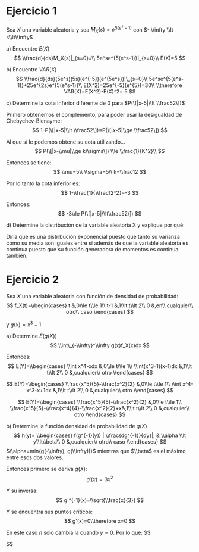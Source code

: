 # Ejercicio 1

Sea $X$ una variable aleatoria y sea $M_X(s)=e^{5(e^s-1)}$ con $- \\infty \\lt
s\\lt\\infty$

a) Encuentre $E(X)$ $$ \\frac{d}{ds}M_X(s)|_{s=0}=\\ 5e^se^{5(e^s-1)}|_{s=0}\\
E(X)=5 $$

b) Encuentre $VAR(X)$ $$ \\frac{d}{ds}(5e^s)(5s)(e^{-5})(e^{5e^s})|\_{s=0}\\
5e^se^{5(e^s-1)}+25e^{2s}e^{5(e^s-1)}\\ E(X^2)=25e^{-5}(e^{5})=30\\ \\therefore
VAR(X)=E(X^2)-E(X)^2= 5 $$

c) Determine la cota inferior diferente de 0 para $P(\[|x-5|\\lt \\frac52\])$

Primero obtenemos el complemento, para poder usar la desigualdad de
Chebychev-Bienayme: $$ 1-P(\[|x-5|\\lt \\frac52\])=P(\[|x-5|\\ge \\frac52\]) $$

Al que sí le podemos obtene su cota utilizando... $$ P(\[|x-\\mu|\\ge
k\\sigma\]) \\le \\frac{1}{K^2}\\ $$

Entonces se tiene: $$ \\mu=5\\ \\sigma=5\\ k=\\frac12 $$

Por lo tanto la cota inferior es: $$ 1-\\frac{1}{\\frac12^2}=-3 $$

Entonces: $$ -3\\le P(\[|x-5|\\lt\\frac52\]) $$

d) Determine la distribución de la variable aleatoria X y explique por qué:

Diría que es una distribución exponencial puesto que tanto su varianza como su
media son iguales entre sí además de que la variable aleatoria es continua
puesto que su función generadora de momentos es continua también.

# Ejercicio 2

Sea $X$ una variable aleatoria con función de densidad de probabilidad: $$
f_X(t)=\\begin{cases} t &,0\\le t\\le 1\\ t-1 &,1\\lt t\\lt 2\\ 0 &,en\\
cualquier\\ otro\\ caso \\end{cases} $$

y $g(x)=x^3-1$.

a) Determine $E(g(X))$ $$ \\int\_{-\\infty}^\\infty g(x)f_X(x)dx $$

Entonces: $$ E(Y)=\\begin{cases} \\int x^4-xdx &,0\\le t\\le 1\\
\\int(x^3-1)(x-1)dx &,1\\lt t\\lt 2\\ 0 &,cualquier\\ otro \\end{cases} $$

$$ E(Y)=\\begin{cases} \\frac{x^5}{5}-\\frac{x^2}{2} &,0\\le t\\le 1\\ \\int
x^4-x^3-x+1dx &,1\\lt t\\lt 2\\ 0 &,cualquier\\ otro \\end{cases} $$

$$ E(Y)=\\begin{cases} \\frac{x^5}{5}-\\frac{x^2}{2} &,0\\le t\\le 1\\
\\frac{x^5}{5}-\\frac{x^4}{4}-\\frac{x^2}{2}+x&,1\\lt t\\lt 2\\ 0 &,cualquier\\
otro \\end{cases} $$

b) Determine la función densidad de probabilidad de $g(X)$ $$ h(y)=
\\begin{cases} f(g^{-1}(y)) | \\frac{dg^{-1}}{dy}|, & \\alpha \\lt y\\lt\\beta\\
0 &,cualquier\\ otro\\ caso \\end{cases} $$ $\\alpha=min{g(-\\infty),
g(\\infty))}$ mientras que $\\beta$ es el máximo entre esos dos valores.

Entonces primero se deriva $g(X)$: $$ g'(x)=3x^2 $$

Y su inversa: $$ g'^{-1}(x)=\\sqrt{\\frac{x}{3}} $$

Y se encuentra sus puntos críticos: $$ g'(x)=0\\therefore x=0 $$

En este caso $n$ solo cambia la cuando $y=0$. Por lo que: $$

$$
